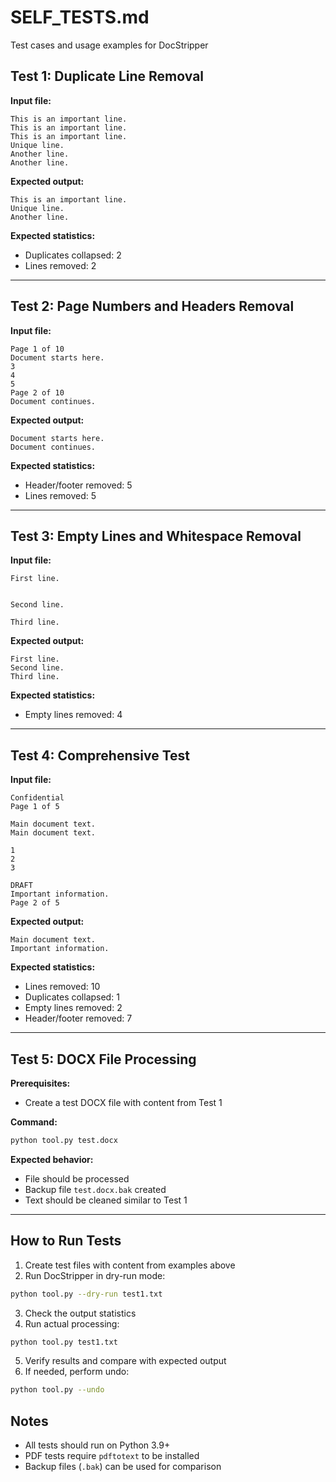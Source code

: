 # SELF_TESTS.md

Test cases and usage examples for DocStripper

## Test 1: Duplicate Line Removal

**Input file:**
```
This is an important line.
This is an important line.
This is an important line.
Unique line.
Another line.
Another line.
```

**Expected output:**
```
This is an important line.
Unique line.
Another line.
```

**Expected statistics:**
- Duplicates collapsed: 2
- Lines removed: 2

---

## Test 2: Page Numbers and Headers Removal

**Input file:**
```
Page 1 of 10
Document starts here.
3
4
5
Page 2 of 10
Document continues.
```

**Expected output:**
```
Document starts here.
Document continues.
```

**Expected statistics:**
- Header/footer removed: 5
- Lines removed: 5

---

## Test 3: Empty Lines and Whitespace Removal

**Input file:**
```
First line.


Second line.
   
Third line.
```

**Expected output:**
```
First line.
Second line.
Third line.
```

**Expected statistics:**
- Empty lines removed: 4

---

## Test 4: Comprehensive Test

**Input file:**
```
Confidential
Page 1 of 5

Main document text.
Main document text.

1
2
3

DRAFT
Important information.
Page 2 of 5
```

**Expected output:**
```
Main document text.
Important information.
```

**Expected statistics:**
- Lines removed: 10
- Duplicates collapsed: 1
- Empty lines removed: 2
- Header/footer removed: 7

---

## Test 5: DOCX File Processing

**Prerequisites:**
- Create a test DOCX file with content from Test 1

**Command:**
```bash
python tool.py test.docx
```

**Expected behavior:**
- File should be processed
- Backup file `test.docx.bak` created
- Text should be cleaned similar to Test 1

---

## How to Run Tests

1. Create test files with content from examples above
2. Run DocStripper in dry-run mode:
```bash
python tool.py --dry-run test1.txt
```
3. Check the output statistics
4. Run actual processing:
```bash
python tool.py test1.txt
```
5. Verify results and compare with expected output
6. If needed, perform undo:
```bash
python tool.py --undo
```

## Notes

- All tests should run on Python 3.9+
- PDF tests require `pdftotext` to be installed
- Backup files (`.bak`) can be used for comparison
